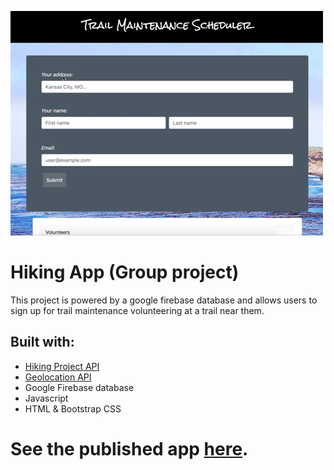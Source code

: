 ![demo](./assets/hikingappDemo.gif)
# Hiking App (Group project)
This project is powered by a google firebase database and allows users to sign up for trail maintenance volunteering at a trail near them.

## Built with:
* [Hiking Project API](https://www.hikingproject.com/data)
* [Geolocation API](https://developer.mozilla.org/en-US/docs/Web/API/Geolocation_API)
* Google Firebase database
* Javascript
* HTML & Bootstrap CSS

# See the published app [here](https://elmather89.github.io/Project1/).